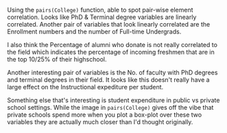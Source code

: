 Using the `pairs(College)` function, able to spot pair-wise element correlation. Looks like PhD & Terminal degree variables are linearly correlated. Another pair of variables that look linearly correlated are the Enrollment numbers and the number of Full-time Undergrads.

I also think the Percentage of alumni who donate is not really correlated to the field which indicates the percentage of incoming freshmen that are in the top 10/25% of their highschool.

Another interesting pair of variables is the No. of faculty with PhD degrees and terminal degrees in their field. It looks like this doesn't really have a large effect on the Instructional expediture per student.

Something else that's interesting is student expenditure in public vs private school settings. While the image in `pairs(College)` gives off the vibe that private schools spend more when you plot a box-plot over these two variables they are actually much closer than I'd thought originally.

